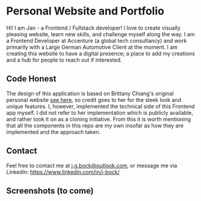 # Personal Website and Portfolio

Hi! I am Jan - a Frontend / Fullstack developer! I love to create visually pleasing website, learn new skills, and challenge myself along the way. I am a Frontend Developer at Accenture (a global tech consultancy) and work primarily with a Large German Automotive Client at the moment. I am creating this website to have a digital presence; a place to add my creations and a hub for people to reach out if interested. 

## Code Honest
The design of this application is based on Brittany Chiang's original personal website [see here](https://brittanychiang.com/#about), so credit goes to her for the sleek look and unique features. I, however, implemented the technical side of this Frontend app myself. I did not refer to her implementation which is publicly available, and rather took it on as a cloning initiative. From this it is worth mentioning that all the components in this repo are my own insofar as how they are implemented and the approach taken. 

## Contact
Feel free to contact me at j.g.bock@outlook.com, or message me via Linkedin: https://www.linkedin.com/in/j-bock/

## Screenshots (to come)
